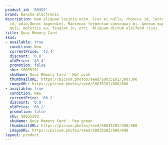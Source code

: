 ```yaml
---
product_id: '00352'
brand: Banshe Electronis
description: Nam aliquam lacinia enim. Cras mi nulla, rhoncus id, laoreet ut, ultricies
  id, odio.Donec imperdiet. Maecenas fermentum consequat mi. Aenean magna nisl, mollis
  quis, molestie eu, feugiat in, orci. Aliquam dictum eleifend risus.
title: Quuz Memory Card
skus:
- available: true
  condition: New
  currentPrice: '43.4'
  discount: '0.0'
  oldPrice: '43.4'
  promotion: false
  sku: S0035201
  skuName: Quuz Memory Card - Hot pink
  thumbnailURL: https://picsum.photos/seed/S0035201/300/300
  imageURL: https://picsum.photos/seed/S0035201/600/600
- available: true
  condition: New
  currentPrice: '60.2'
  discount: '0.0'
  oldPrice: '60.2'
  promotion: false
  sku: S0035202
  skuName: Quuz Memory Card - Pea green
  thumbnailURL: https://picsum.photos/seed/S0035202/300/300
  imageURL: https://picsum.photos/seed/S0035202/600/600
layout: product
---
```

